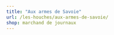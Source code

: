 ```yaml
---
title: "Aux armes de Savoie"
url: /les-houches/aux-armes-de-savoie/
shop: marchand de journaux
---
```

